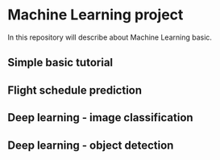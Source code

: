 # Machine Learning project
In this repository will describe about Machine Learning basic.

## Simple basic tutorial

## Flight schedule prediction

## Deep learning - image classification

## Deep learning - object detection
